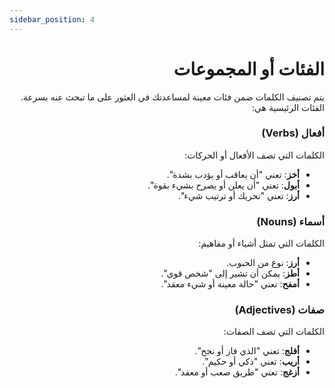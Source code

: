 ```yaml
---
sidebar_position: 4
---
```


<div dir="rtl">

# الفئات أو المجموعات

يتم تصنيف الكلمات ضمن فئات معينة لمساعدتك في العثور على ما تبحث عنه بسرعة. الفئات الرئيسية هي:

### أفعال (Verbs)
الكلمات التي تصف الأفعال أو الحركات:
- **أخز**: تعني "أن يعاقب أو يؤدب بشدة".
- **أبول**: تعني "أن يعلن أو يصرح بشيء بقوة".
- **أرز**: تعني "تحريك أو ترتيب شيء".

### أسماء (Nouns)
الكلمات التي تمثل أشياء أو مفاهيم:
- **أرز**: نوع من الحبوب.
- **أطز**: يمكن أن تشير إلى "شخص قوي".
- **أمفح**: تعني "حالة معينة أو شيء معقد".

### صفات (Adjectives)
الكلمات التي تصف الصفات:
- **أفلج**: تعني "الذي فاز أو نجح".
- **أريب**: تعني "ذكي أو حكيم".
- **أزغج**: تعني "طريق صعب أو معقد".

</div>
